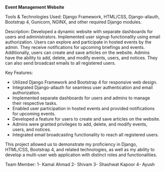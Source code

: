 **Event Management Website**

Tools & Technologies Used: Django Framework, HTML/CSS, Django-allauth, Bootstrap 4, Gunicorn, NGINX, and other required Django modules.

Description:
Developed a dynamic website with separate dashboards for users and administrators. Implemented user signup functionality using email authorization. Users can explore and participate in hosted events by the admin. They receive notifications for upcoming briefings and events. Additionally, users can create and save articles on the website. Admins have the ability to add, delete, and modify events, users, and notices. They can also send broadcast emails to all registered users.

Key Features:
- Utilized Django Framework and Bootstrap 4 for responsive web design.
- Integrated Django-allauth for seamless user authentication and email authorization.
- Implemented separate dashboards for users and admins to manage their respective tasks.
- Enabled user participation in hosted events and provided notifications for upcoming events.
- Developed a feature for users to create and save articles on the website.
- Admins were granted privileges to add, delete, and modify events, users, and notices.
- Integrated email broadcasting functionality to reach all registered users.

This project allowed us to demonstrate my proficiency in Django, HTML/CSS, Bootstrap 4, and related technologies, as well as my ability to develop a multi-user web application with distinct roles and functionalities.

Team Member:
1- Kamal Ahmad
2- Shivam
3- Shashwat Kapoor
4- Ayush 
